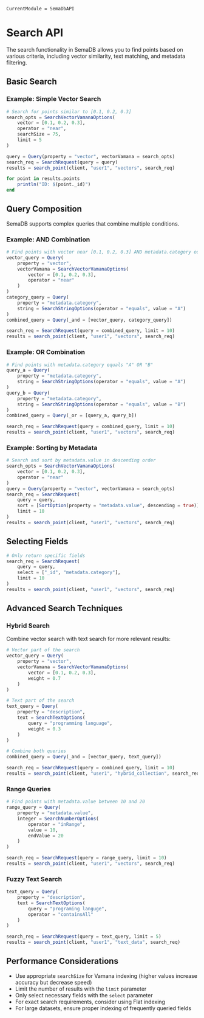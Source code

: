 
```@meta
CurrentModule = SemaDbAPI
```

# Search API

The search functionality in SemaDB allows you to find points based on various criteria, including vector similarity, text matching, and metadata filtering.

## Basic Search



### Example: Simple Vector Search

```julia
# Search for points similar to [0.1, 0.2, 0.3]
search_opts = SearchVectorVamanaOptions(
    vector = [0.1, 0.2, 0.3],
    operator = "near",
    searchSize = 75,
    limit = 5
)

query = Query(property = "vector", vectorVamana = search_opts)
search_req = SearchRequest(query = query)
results = search_point(client, "user1", "vectors", search_req)

for point in results.points
    println("ID: $(point._id)")
end
```


## Query Composition

SemaDB supports complex queries that combine multiple conditions.

### Example: AND Combination

```julia
# Find points with vector near [0.1, 0.2, 0.3] AND metadata.category equals "A"
vector_query = Query(
    property = "vector",
    vectorVamana = SearchVectorVamanaOptions(
        vector = [0.1, 0.2, 0.3],
        operator = "near"
    )
)
category_query = Query(
    property = "metadata.category",
    string = SearchStringOptions(operator = "equals", value = "A")
)
combined_query = Query(_and = [vector_query, category_query])

search_req = SearchRequest(query = combined_query, limit = 10)
results = search_point(client, "user1", "vectors", search_req)
```

### Example: OR Combination

```julia
# Find points with metadata.category equals "A" OR "B"
query_a = Query(
    property = "metadata.category",
    string = SearchStringOptions(operator = "equals", value = "A")
)
query_b = Query(
    property = "metadata.category",
    string = SearchStringOptions(operator = "equals", value = "B")
)
combined_query = Query(_or = [query_a, query_b])

search_req = SearchRequest(query = combined_query, limit = 10)
results = search_point(client, "user1", "vectors", search_req)
```



### Example: Sorting by Metadata

```julia
# Search and sort by metadata.value in descending order
search_opts = SearchVectorVamanaOptions(
    vector = [0.1, 0.2, 0.3],
    operator = "near"
)
query = Query(property = "vector", vectorVamana = search_opts)
search_req = SearchRequest(
    query = query,
    sort = [SortOption(property = "metadata.value", descending = true)],
    limit = 10
)
results = search_point(client, "user1", "vectors", search_req)
```

## Selecting Fields

```julia
# Only return specific fields
search_req = SearchRequest(
    query = query,
    select = ["_id", "metadata.category"],
    limit = 10
)
results = search_point(client, "user1", "vectors", search_req)
```

## Advanced Search Techniques

### Hybrid Search

Combine vector search with text search for more relevant results:

```julia
# Vector part of the search
vector_query = Query(
    property = "vector",
    vectorVamana = SearchVectorVamanaOptions(
        vector = [0.1, 0.2, 0.3],
        weight = 0.7
    )
)

# Text part of the search
text_query = Query(
    property = "description",
    text = SearchTextOptions(
        query = "programming language",
        weight = 0.3
    )
)

# Combine both queries
combined_query = Query(_and = [vector_query, text_query])

search_req = SearchRequest(query = combined_query, limit = 10)
results = search_point(client, "user1", "hybrid_collection", search_req)
```

### Range Queries

```julia
# Find points with metadata.value between 10 and 20
range_query = Query(
    property = "metadata.value",
    integer = SearchNumberOptions(
        operator = "inRange",
        value = 10,
        endValue = 20
    )
)

search_req = SearchRequest(query = range_query, limit = 10)
results = search_point(client, "user1", "vectors", search_req)
```

### Fuzzy Text Search

```julia
text_query = Query(
    property = "description",
    text = SearchTextOptions(
        query = "programing languge",
        operator = "containsAll"
    )
)

search_req = SearchRequest(query = text_query, limit = 5)
results = search_point(client, "user1", "text_data", search_req)
```

## Performance Considerations

- Use appropriate `searchSize` for Vamana indexing (higher values increase accuracy but decrease speed)
- Limit the number of results with the `limit` parameter
- Only select necessary fields with the `select` parameter
- For exact search requirements, consider using Flat indexing
- For large datasets, ensure proper indexing of frequently queried fields
